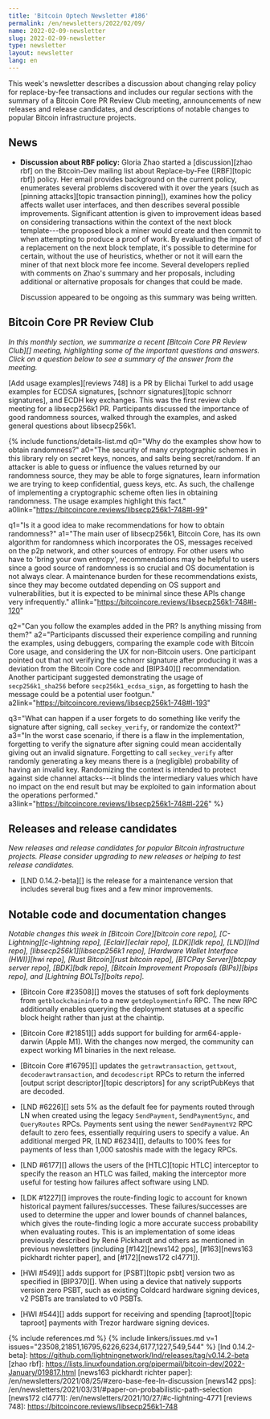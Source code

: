 ```yaml
---
title: 'Bitcoin Optech Newsletter #186'
permalink: /en/newsletters/2022/02/09/
name: 2022-02-09-newsletter
slug: 2022-02-09-newsletter
type: newsletter
layout: newsletter
lang: en
---
```

This week's newsletter describes a discussion about changing relay
policy for replace-by-fee transactions and includes our regular sections
with the summary of a Bitcoin Core PR Review Club meeting, announcements
of new releases and release candidates, and descriptions of notable
changes to popular Bitcoin infrastructure projects.

## News

- **Discussion about RBF policy:** Gloria Zhao started a
  [discussion][zhao rbf] on the Bitcoin-Dev mailing list about
  Replace-by-Fee ([RBF][topic rbf]) policy.  Her email provides
  background on the current policy, enumerates several problems
  discovered with it over the years (such as [pinning attacks][topic
  transaction pinning]), examines how the policy affects wallet user
  interfaces, and then describes several possible improvements.
  Significant attention is given to improvement ideas based on
  considering transactions within the context of the next block
  template---the proposed block a miner would create and then commit to
  when attempting to produce a proof of work.  By evaluating the impact
  of a replacement on the next block template, it's possible to
  determine for certain, without the use of heuristics, whether or not
  it will earn the miner of that next block more fee income.  Several
  developers replied with comments on Zhao's summary and her proposals,
  including additional or alternative proposals for changes that
  could be made.

    Discussion appeared to be ongoing as this summary was being written.

## Bitcoin Core PR Review Club

*In this monthly section, we summarize a recent [Bitcoin Core PR Review Club][]
meeting, highlighting some of the important questions and answers.  Click on a
question below to see a summary of the answer from the meeting.*

[Add usage examples][reviews 748] is a PR by Elichai Turkel to add usage
examples for ECDSA signatures, [schnorr signatures][topic schnorr signatures], and ECDH key exchanges. This
was the first review club meeting for a libsecp256k1 PR. Participants discussed
the importance of good randomness sources, walked through the examples, and
asked general questions about libsecp256k1.

{% include functions/details-list.md
  q0="Why do the examples show how to obtain randomness?"
  a0="The security of many cryptographic schemes in this library rely on secret
keys, nonces, and salts being secret/random. If an attacker is able to guess or
influence the values returned by our randomness source, they may be able to
forge signatures, learn information we are trying to keep confidential, guess
keys, etc. As such, the challenge of implementing a cryptographic scheme often
lies in obtaining randomness. The usage examples highlight this fact."
  a0link="https://bitcoincore.reviews/libsecp256k1-748#l-99"

  q1="Is it a good idea to make recommendations for how to obtain randomness?"
  a1="The main user of libsecp256k1, Bitcoin Core, has its own algorithm for
randomness which incorporates the OS, messages received on the p2p network, and
other sources of entropy. For other users who have to 'bring your own entropy',
recommendations may be helpful to users since a good source of randomness is so
crucial and OS documentation is not always clear. A maintenance burden for these
recommendations exists, since they may become outdated depending on OS support
and vulnerabilities, but it is expected to be minimal since these APIs change
very infrequently."
  a1link="https://bitcoincore.reviews/libsecp256k1-748#l-120"

  q2="Can you follow the examples added in the PR? Is anything missing from them?"
  a2="Participants discussed their experience compiling and running the
examples, using debuggers, comparing the example code with Bitcoin Core usage,
and considering the UX for non-Bitcoin users.
One participant pointed out that not verifying the schnorr signature
after producing it was a deviation from the Bitcoin Core code and [BIP340][]
recommendation. Another participant suggested demonstrating the usage of
`secp256k1_sha256` before `secp256k1_ecdsa_sign`, as forgetting to
hash the message could be a potential user footgun."
  a2link="https://bitcoincore.reviews/libsecp256k1-748#l-193"

  q3="What can happen if a user forgets to do something like verify the
signature after signing, call `seckey_verify`, or randomize the context?"
  a3="In the worst case scenario, if there is a flaw in the implementation,
forgetting to verify the signature after signing could mean accidentally giving
out an invalid signature. Forgetting to call `seckey_verify` after randomly
generating a key means there is a (negligible) probability of having an invalid
key. Randomizing the context is intended to protect against side channel
attacks---it blinds the intermediary values which have no impact on the end
result but may be exploited to gain information about the operations performed."
  a3link="https://bitcoincore.reviews/libsecp256k1-748#l-226"
%}

## Releases and release candidates

*New releases and release candidates for popular Bitcoin infrastructure
projects.  Please consider upgrading to new releases or helping to test
release candidates.*

- [LND 0.14.2-beta][] is the release for a
  maintenance version that includes several bug fixes and a few minor
  improvements.

## Notable code and documentation changes

*Notable changes this week in [Bitcoin Core][bitcoin core repo],
[C-Lightning][c-lightning repo], [Eclair][eclair repo], [LDK][ldk repo],
[LND][lnd repo], [libsecp256k1][libsecp256k1 repo], [Hardware Wallet
Interface (HWI)][hwi repo], [Rust Bitcoin][rust bitcoin repo], [BTCPay
Server][btcpay server repo], [BDK][bdk repo], [Bitcoin Improvement
Proposals (BIPs)][bips repo], and [Lightning BOLTs][bolts repo].*

- [Bitcoin Core #23508][] moves the statuses of soft fork deployments
  from `getblockchaininfo` to a new `getdeploymentinfo` RPC. The new RPC
  additionally enables querying the deployment statuses at a specific
  block height rather than just at the chaintip.

- [Bitcoin Core #21851][] adds support for building for arm64-apple-darwin
  (Apple M1).  With the changes now merged, the community can expect working
  M1 binaries in the next release.

- [Bitcoin Core #16795][] updates the `getrawtransaction`, `gettxout`,
  `decoderawtransaction`, and `decodescript` RPCs to return the inferred
  [output script descriptor][topic descriptors] for any scriptPubKeys
  that are decoded.

- [LND #6226][] sets 5% as the default fee for payments routed through
  LN when created using the legacy `SendPayment`, `SendPaymentSync`, and
  `QueryRoutes` RPCs.  Payments sent using the newer `SendPaymentV2` RPC
  default to zero fees, essentially requiring users to specify a value.
  An additional merged PR, [LND #6234][], defaults to 100% fees for
  payments of less than 1,000 satoshis made with the legacy RPCs.

- [LND #6177][] allows the users of the [HTLC][topic HTLC] interceptor
  to specify the reason an HTLC was failed, making the interceptor more
  useful for testing how failures affect software using LND.

- [LDK #1227][] improves the route-finding logic to account for known
  historical payment failures/successes. These failures/successes are used to
  determine the upper and lower bounds of channel balances, which gives the
  route-finding logic a more accurate success probability when evaluating
  routes. This is an implementation of some ideas previously described
  by René Pickhardt and others as mentioned in previous newsletters
  (including [#142][news142 pps], [#163][news163 pickhardt richter
  paper], and [#172][news172 cl4771]).

- [HWI #549][] adds support for [PSBT][topic psbt] version two as
  specified in [BIP370][].  When using a device that natively supports
  version zero PSBT, such as existing Coldcard hardware signing devices,
  v2 PSBTs are translated to v0 PSBTs.

- [HWI #544][] adds support for receiving and spending [taproot][topic
  taproot] payments with Trezor hardware signing devices.

{% include references.md %}
{% include linkers/issues.md v=1 issues="23508,21851,16795,6226,6234,6177,1227,549,544" %}
[lnd 0.14.2-beta]: https://github.com/lightningnetwork/lnd/releases/tag/v0.14.2-beta
[zhao rbf]: https://lists.linuxfoundation.org/pipermail/bitcoin-dev/2022-January/019817.html
[news163 pickhardt richter paper]: /en/newsletters/2021/08/25/#zero-base-fee-ln-discussion
[news142 pps]: /en/newsletters/2021/03/31/#paper-on-probabilistic-path-selection
[news172 cl4771]: /en/newsletters/2021/10/27/#c-lightning-4771
[reviews 748]: https://bitcoincore.reviews/libsecp256k1-748
